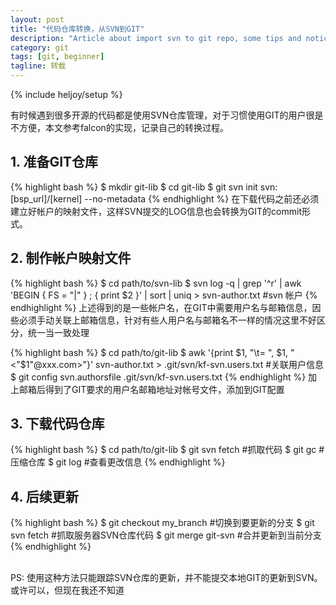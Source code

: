 ```yaml
---
layout: post
title: "代码仓库转换，从SVN到GIT"
description: "Article about import svn to git repo, some tips and notices"
category: git 
tags: [git, beginner]
tagline: 转载
---
```

{% include heljoy/setup %}


有时候遇到很多开源的代码都是使用SVN仓库管理，对于习惯使用GIT的用户很是不方便，本文参考falcon的实现，记录自己的转换过程。

<!-- more start -->
## 1. 准备GIT仓库
{% highlight bash %}
$ mkdir git-lib
$ cd git-lib
$ git svn init svn:[bsp_url]/[kernel] --no-metadata
{% endhighlight %}
在下载代码之前还必须建立好帐户的映射文件，这样SVN提交的LOG信息也会转换为GIT的commit形式。

## 2. 制作帐户映射文件
{% highlight bash %}
$ cd path/to/svn-lib
$ svn log -q | grep '^r' | awk 'BEGIN { FS = "|" } ; { print $2 }' | sort | uniq > svn-author.txt    #svn 帐户
{% endhighlight %}
上述得到的是一些帐户名，在GIT中需要用户名与邮箱信息，因些必须手动关联上邮箱信息，针对有些人用户名与邮箱名不一样的情况这里不好区分，统一当一致处理

{% highlight bash %}
$ cd path/to/git-lib
$ awk '{print $1, "\t= ", $1, " <"$1"@xxx.com>"}' svn-author.txt > .git/svn/kf-svn.users.txt          #关联用户信息
$ git config svn.authorsfile .git/svn/kf-svn.users.txt
{% endhighlight %}
加上邮箱后得到了GIT要求的用户名邮箱地址对帐号文件，添加到GIT配置

## 3. 下载代码仓库
{% highlight bash %}
$ cd path/to/git-lib
$ git svn fetch        #抓取代码
$ git gc               #压缩仓库
$ git log              #查看更改信息
{% endhighlight %}

## 4. 后续更新
{% highlight bash %}
$ git checkout my_branch    #切换到要更新的分支
$ git svn fetch             #抓取服务器SVN仓库代码
$ git merge git-svn         #合并更新到当前分支
{% endhighlight %}

<br/>
PS: 使用这种方法只能跟踪SVN仓库的更新，并不能提交本地GIT的更新到SVN。或许可以，但现在我还不知道

<!-- more end -->
